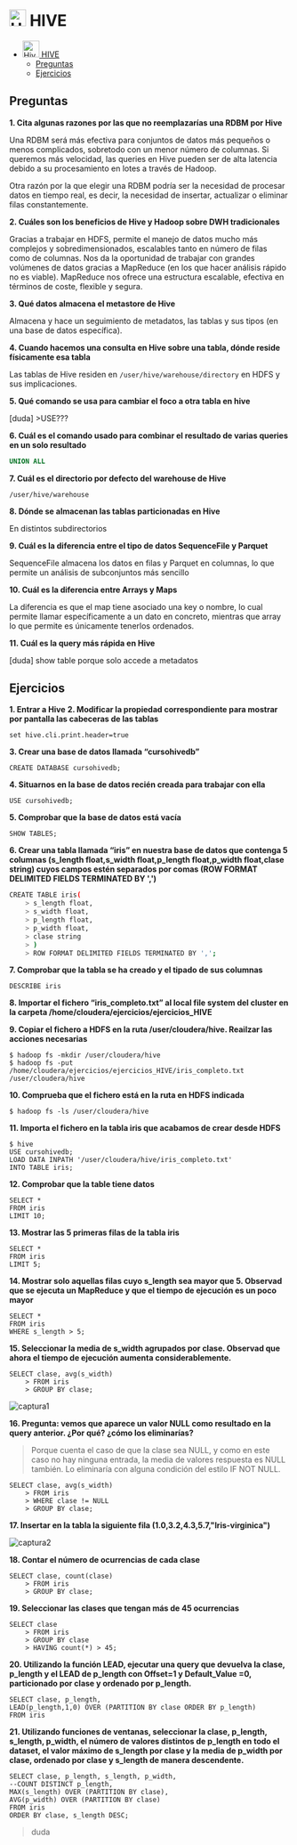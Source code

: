 # <img src="Apache_Hive_logo.svg" alt="Hive Logo" width="30"/> HIVE

- [<img src="Apache_Hive_logo.svg" alt="Hive Logo" width="30"/> HIVE](#-hive)
  - [Preguntas](#preguntas)
  - [Ejercicios](#ejercicios)

## Preguntas

**1. Cita algunas razones por las que no reemplazarías una RDBM por Hive**

Una RDBM será más efectiva para conjuntos de datos más pequeños o menos complicados, sobretodo con un menor número de columnas. Si queremos más velocidad, las queries en Hive pueden ser de alta latencia debido a su procesamiento en lotes a través de Hadoop.

Otra razón por la que elegir una RDBM podría ser la necesidad de procesar datos en tiempo real, es decir, la necesidad de insertar, actualizar o eliminar filas constantemente.

**2. Cuáles son los beneficios de Hive y Hadoop sobre DWH tradicionales**

Gracias a trabajar en HDFS, permite el manejo de datos mucho más complejos y sobredimensionados, escalables tanto en número de filas como de columnas. Nos da la oportunidad de trabajar con grandes volúmenes de datos gracias a MapReduce (en los que hacer análisis rápido no es viable). MapReduce nos ofrece una estructura escalable, efectiva en términos de coste, flexible y segura.

**3. Qué datos almacena el metastore de Hive**

Almacena y hace un seguimiento de metadatos, las tablas y sus tipos (en una base de datos específica).

**4. Cuando hacemos una consulta en Hive sobre una tabla, dónde reside físicamente esa tabla**

Las tablas de Hive residen en `/user/hive/warehouse/directory` en HDFS y sus implicaciones.

**5. Qué comando se usa para cambiar el foco a otra tabla en hive**

[duda] >USE???

**6. Cuál es el comando usado para combinar el resultado de varias queries en un solo resultado**

```sql
UNION ALL
```

**7. Cuál es el directorio por defecto del warehouse de Hive**

`/user/hive/warehouse`

**8. Dónde se almacenan las tablas particionadas en Hive**

En distintos subdirectorios

**9.  Cuál es la diferencia entre el tipo de datos SequenceFile y Parquet**

SequenceFile almacena los datos en filas y Parquet en columnas, lo que permite un análisis de subconjuntos más sencillo

**10. Cuál es la diferencia entre Arrays y Maps**

La diferencia es que el map tiene asociado una key o nombre, lo cual permite llamar específicamente a un dato en concreto, mientras que array lo que permite es únicamente tenerlos ordenados. 

**11. Cuál es la query más rápida en Hive**

[duda] show table porque solo accede a metadatos

## Ejercicios

**1. Entrar a Hive**
**2. Modificar la propiedad correspondiente para mostrar por pantalla las cabeceras de las tablas**

`set hive.cli.print.header=true`

**3. Crear una base de datos llamada “cursohivedb”**

`CREATE DATABASE cursohivedb;`

**4. Situarnos en la base de datos recién creada para trabajar con ella**

`USE cursohivedb;`

**5. Comprobar que la base de datos está vacía**

`SHOW TABLES;`

**6. Crear una tabla llamada “iris” en nuestra base de datos que contenga 5 columnas (s_length float,s_width float,p_length float,p_width float,clase string) cuyos campos estén separados por comas (ROW FORMAT DELIMITED FIELDS TERMINATED BY ',')**

```bash
CREATE TABLE iris(
    > s_length float,
    > s_width float,
    > p_length float,
    > p_width float,
    > clase string
    > )
    > ROW FORMAT DELIMITED FIELDS TERMINATED BY ',';
```

**7. Comprobar que la tabla se ha creado y el tipado de sus columnas**

`DESCRIBE iris`

**8. Importar el fichero “iris_completo.txt” al local file system del cluster en la carpeta /home/cloudera/ejercicios/ejercicios_HIVE**

**9. Copiar el fichero a HDFS en la ruta /user/cloudera/hive. Reailzar las acciones necesarias**

```shell
$ hadoop fs -mkdir /user/cloudera/hive
$ hadoop fs -put /home/cloudera/ejercicios/ejercicios_HIVE/iris_completo.txt /user/cloudera/hive
```

**10. Comprueba que el fichero está en la ruta en HDFS indicada**

```shell
$ hadoop fs -ls /user/cloudera/hive
```

**11. Importa el fichero en la tabla iris que acabamos de crear desde HDFS**

```
$ hive
USE cursohivedb;
LOAD DATA INPATH '/user/cloudera/hive/iris_completo.txt'
INTO TABLE iris;
```

**12. Comprobar que la table tiene datos**

```
SELECT *
FROM iris
LIMIT 10;
```

**13. Mostrar las 5 primeras filas de la tabla iris**

```
SELECT *
FROM iris
LIMIT 5;
```

**14. Mostrar solo aquellas filas cuyo s_length sea mayor que 5. Observad que se ejecuta un MapReduce y que el tiempo de ejecución es un poco mayor**

```
SELECT *
FROM iris
WHERE s_length > 5;
```

**15. Seleccionar la media de s_width agrupados por clase. Observad que ahora el tiempo de ejecución aumenta considerablemente.**

```
SELECT clase, avg(s_width)
    > FROM iris
    > GROUP BY clase;
```
![captura1](image1.png)

**16. Pregunta: vemos que aparece un valor NULL como resultado en la query anterior. ¿Por qué? ¿cómo los eliminarías?**

> Porque cuenta el caso de que la clase sea NULL, y como en este caso no hay ninguna entrada, la media de valores respuesta es NULL también. Lo eliminaría con alguna condición del estilo IF NOT NULL.

```
SELECT clase, avg(s_width)
    > FROM iris
    > WHERE clase != NULL
    > GROUP BY clase;
```

**17. Insertar en la tabla la siguiente fila (1.0,3.2,4.3,5.7,"Iris-virginica")**

![captura2](image2.png)

**18. Contar el número de ocurrencias de cada clase**

```
SELECT clase, count(clase)
    > FROM iris
    > GROUP BY clase;
```

**19. Seleccionar las clases que tengan más de 45 ocurrencias**

```
SELECT clase
    > FROM iris
    > GROUP BY clase
    > HAVING count(*) > 45;
```

**20. Utilizando la función LEAD, ejecutar una query que devuelva la clase, p_length y el LEAD de p_length con Offset=1 y Default_Value =0, particionado por clase y ordenado por p_length.**

```
SELECT clase, p_length, 
LEAD(p_length,1,0) OVER (PARTITION BY clase ORDER BY p_length)
FROM iris
```

**21. Utilizando funciones de ventanas, seleccionar la clase, p_length, s_length, p_width, el número de valores distintos de p_length en todo el dataset, el valor máximo de s_length por clase y la media de p_width por clase, ordenado por clase y s_length de manera descendente.**

```
SELECT clase, p_length, s_length, p_width,
--COUNT DISTINCT p_length, 
MAX(s_length) OVER (PARTITION BY clase),
AVG(p_width) OVER (PARTITION BY clase)
FROM iris
ORDER BY clase, s_length DESC;
```
>duda